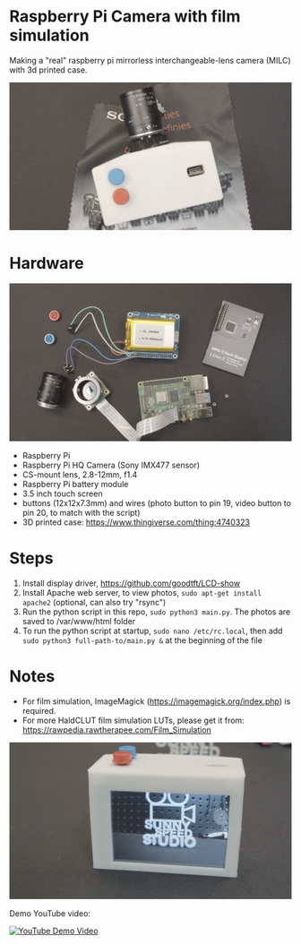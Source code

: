 # Raspberry Pi Camera with film simulation
Making a "real" raspberry pi mirrorless interchangeable-lens camera (MILC) with 3d printed case.

![raspberry_pi_camera](/images/camera-top.png)

# Hardware
![hardware](/images/hardware.png)
* Raspberry Pi
* Raspberry Pi HQ Camera (Sony IMX477 sensor)
* CS-mount lens, 2.8-12mm, f1.4
* Raspberry Pi battery module
* 3.5 inch touch screen
* buttons (12x12x7.3mm) and wires (photo button to pin 19, video button to pin 20, to match with the script)
* 3D printed case: https://www.thingiverse.com/thing:4740323

# Steps
1. Install display driver, https://github.com/goodtft/LCD-show
2. Install Apache web server, to view photos, `sudo apt-get install apache2` (optional, can also try "rsync")
3. Run the python script in this repo, `sudo python3 main.py`. The photos are saved to /var/www/html folder
4. To run the python script at startup, `sudo nano /etc/rc.local`, then add `sudo python3 full-path-to/main.py &` at the beginning of the file

# Notes
* For film simulation, ImageMagick (https://imagemagick.org/index.php) is required.
* For more HaldCLUT film simulation LUTs, please get it from: https://rawpedia.rawtherapee.com/Film_Simulation

![raspberry_pi_camera](/images/camera.png)


Demo YouTube video:

[![YouTube Demo Video](https://img.youtube.com/vi/InYgHwcxmpg/0.jpg)](https://www.youtube.com/watch?v=InYgHwcxmpg&feature=youtu.be&ab_channel=sunnyspeedstudio)
